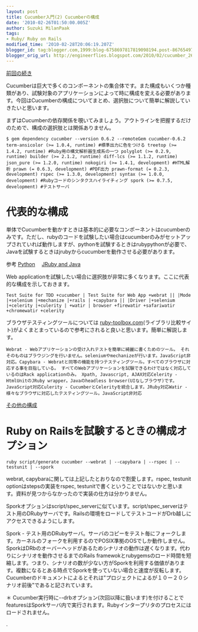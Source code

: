 ```yaml
---
layout: post
title: Cucumber入門(2) Cucumberの構成
date: '2010-02-26T01:50:00.005Z'
author: Suzuki MilanPaak
tags:
- Ruby/ Ruby on Rails
modified_time: '2010-02-28T20:06:19.207Z'
blogger_id: tag:blogger.com,1999:blog-6758697817819098194.post-8676549707190326345
blogger_orig_url: http://engineerflies.blogspot.com/2010/02/cucumber_26.html
---
```


 [前回の続き](http://engineerflies.blogspot.com/2010/02/cucumber_23.html)  
  
  
Cucumberは巨大で多くのコンポーネントの集合体です。また構成もいくつか種類があり、試験対象のアプリケーションによって時に構成を変える必要があります。今回はCucumberの構成についてまとめ、選択肢について簡単に解説していきたいと思います。  
  
まずはCucumberの依存関係を覗いてみましょう。アウトラインを把握するだけのためで、構成の選択肢とは関係ありません。  

    $ gem dependency cucumber --version 0.6.2 --remoteGem cucumber-0.6.2 term-ansicolor (>= 1.0.4, runtime) #標準出力に色をつける treetop (>= 1.4.2, runtime) #Ruby用の構文解析器生成系の一つ polyglot (>= 0.2.9, runtime) builder (>= 2.1.2, runtime) diff-lcs (>= 1.1.2, runtime) json_pure (>= 1.2.0, runtime) nokogiri (>= 1.4.1, development) #HTML解析 prawn (= 0.6.3, development) #PDF出力 prawn-format (= 0.2.3, development) rspec (>= 1.3.0, development) syntax (>= 1.0.0, development) #Rubyコードのシンタクスハイライチィング spork (>= 0.7.5, development) #テストサーバ

  
  

# 代表的な構成
  
単体でCucumberを動かすときは基本的に必要なコンポーネントはcucumberのみです。ただし、rubyのコードを試験したい場合はcucumberのみがセットアップされていれば動作しますが、pythonを試験するときはrubypythonが必要で、Javaを試験するときはjrubyからcucumberを動作させる必要があります。  
  
参考 [Python](http://wiki.github.com/aslakhellesoy/cucumber/python)　 [JRuby and Java](http://wiki.github.com/aslakhellesoy/cucumber/jruby-and-java)  
  
Web applicationを試験したい場合に選択肢が非常に多くなります。ここに代表的な構成を示しておきます。  

    Test Suite for TDD +cucumber | Test Suite for Web App +webrat || |Mode |+selenium |+mechanize |+rails | +capybara || |Driver |+selenium |+celerity |+culerity | +watir | browser +firewatir +safariwatir +chromewatir +celerity

  
  
ブラウザテスティングツールについては [ruby-toolbox.com](http://ruby-toolbox.com/categories/browser_testing.html)(ライブラリ比較サイト)がよくまとまっているので参考にされると良いと思います。簡単に解説します。  

    Webrat - Webアプリケーションの受け入れテストを簡単に綺麗に書くためのツール。 それそのものはブラウジングを行いません。seleniumやmechanizeが行います。JavaScript非対応。Capybara - Webratと同等の機能を持つテスティングツール。すべてのブラウザに対応する事を目指している。 すべてのWebアプリケーションを試験できるわけではなく対応しているのはRack applicationのみ。 Xpath, Javascript, AJAX対応Celerity - HtmlUnitのJRuby wrapper。Javaのheadless browser(UIなしブラウザ)です。JavaScript対応Culerity - CucumberとCelerityを統合します。JRuby対応Watir - 様々なブラウザに対応したテスティングツール。JavaScript非対応

  
 [その他の構成](http://wiki.github.com/aslakhellesoy/cucumber/)  
  

# Ruby on Railsを試験するときの構成オプション
  

    ruby script/generate cucumber --webrat | --capybara | --rspec | --testunit | --spork

  
webrat, capybaraに関しては上記したとおりなので割愛します。rspec, testunit optionはstepsの実装をrspec, testunitで書くということではないかと思います。資料が見つからなかったので実装の仕方は分かりません。  
  
Sporkオプションはscript/spec\_serverに似ています。script/spec\_serverはテスト用のDRubyサーバです。Railsの環境をロードしてテストコードがDrb越しにアクセスできるようにします。  
  
Spork - テスト用のDRubyサーバ。サーバのコピーをテスト毎にフォークします。カーネルのフォークを利用するのでPOSIX準拠のOSでしか動作しません。SporkはDRbのオーバーヘッドがあるためシナリオの動作は遅くなります。代わりにシナリオを動作させるまでのRails framewokとrubygemsのロード時間を短縮します。つまり、シナリオの数が少ない方がSporkを利用する価値があります。複数になるとある時点でSporkを使っていない場合と速度が反転します。Cucumberのドキュメントによるとそれは"プロジェクトによるが１０ー２０シナリオ前後"であると記されています。  
  
＊ Cucumber実行時に--drbオプション(次回以降に扱います)を付けることでfeaturesはSporkサーバ内で実行されます。Rubyインタープリタのプロセスにはロードされません。  
  
.